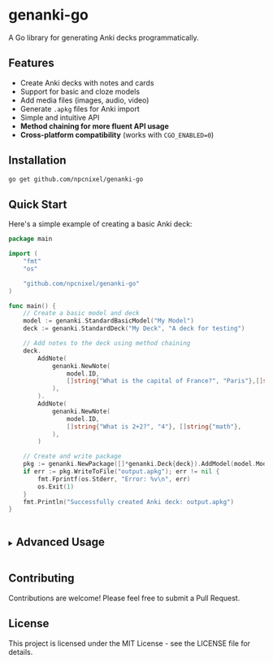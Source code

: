 # genanki-go

A Go library for generating Anki decks programmatically.

## Features

- Create Anki decks with notes and cards
- Support for basic and cloze models
- Add media files (images, audio, video)
- Generate `.apkg` files for Anki import
- Simple and intuitive API
- **Method chaining for more fluent API usage**
- **Cross-platform compatibility** (works with `CGO_ENABLED=0`)

## Installation

```bash
go get github.com/npcnixel/genanki-go
```

## Quick Start

Here's a simple example of creating a basic Anki deck:

```go
package main

import (
	"fmt"
	"os"

	"github.com/npcnixel/genanki-go"
)

func main() {
	// Create a basic model and deck
	model := genanki.StandardBasicModel("My Model")
	deck := genanki.StandardDeck("My Deck", "A deck for testing")

	// Add notes to the deck using method chaining
	deck.
		AddNote(
			genanki.NewNote(
				model.ID,
				[]string{"What is the capital of France?", "Paris"},[]string{"geography"},
			),
		).
		AddNote(
			genanki.NewNote(
				model.ID,
				[]string{"What is 2+2?", "4"}, []string{"math"},
			),
		)

	// Create and write package
	pkg := genanki.NewPackage([]*genanki.Deck{deck}).AddModel(model.Model)
	if err := pkg.WriteToFile("output.apkg"); err != nil {
		fmt.Fprintf(os.Stderr, "Error: %v\n", err)
		os.Exit(1)
	}
	fmt.Println("Successfully created Anki deck: output.apkg")
}
```

<details>
<summary><h2 style="display: inline-block">Advanced Usage</h2></summary>

### Creating Different Types of Models

```go
// Create a basic model
basicModel := genanki.StandardBasicModel("Basic Model")

// Create a cloze model
clozeModel := genanki.StandardClozeModel("Cloze Model")

// Create a deck
deck := genanki.StandardDeck("My Deck", "A deck for testing")
```

### Customizing Models

```go
// Create a model
model := genanki.StandardBasicModel("Custom Model")

// Customize the model (each method call separately)
model.Model.SetCSS(`
    .card { 
        font-family: Arial; 
        font-size: 20px;
        text-align: center;
        color: #333;
        background-color: #f5f5f5;
    }
    .question { 
        font-weight: bold; 
        color: navy;
    }
`)

model.Model.AddField(genanki.Field{
    Name: "Extra Info", 
    Font: "Arial",
    Size: 16,
})

basicModel.Model.SetCSS(`...`).AddField(genanki.Field{
    Name:  "Source",
    Ord:   2,
    Font:  "Arial",
    Size:  14,
    Color: "#666666",
})
```

### Adding Media Files

```go
// Create a package
pkg := genanki.NewPackage([]*genanki.Deck{deck})

// Add models to the package
pkg.AddModel(basicModel.Model)
pkg.AddModel(clozeModel.Model)

// Add media files
imageData, _ := os.ReadFile("image.jpg")
pkg.AddMedia("image.jpg", imageData)

audioData, _ := os.ReadFile("audio.mp3")
pkg.AddMedia("audio.mp3", audioData)
```

### Creating Cloze Notes

```go
// Create a cloze note
note := genanki.NewNote(clozeModel.ID, []string{
    "The capital of France is {{c1::Paris}}.",
    "The capital of Spain is {{c1::Madrid}}.",
}, []string{"geography"})
```
</details>

## Contributing

Contributions are welcome! Please feel free to submit a Pull Request.

## License

This project is licensed under the MIT License - see the LICENSE file for details.